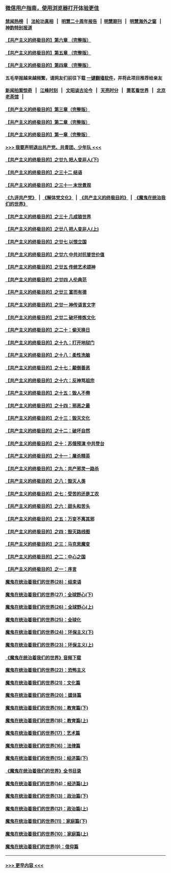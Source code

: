 ### [微信用户指南，使用浏览器打开体验更佳](https://github.com/gfw-breaker/banned-news1/blob/master/indexes/wechat-guide.md?t=0)
#### [禁闻热榜](热点新闻.md?t=0)  &nbsp;&nbsp;|&nbsp;&nbsp; [法轮功真相](https://github.com/gfw-breaker/truth/blob/master/README.md?t=0) &nbsp;&nbsp;|&nbsp;&nbsp; [明慧二十周年报告](https://github.com/gfw-breaker/mh-reports/blob/master/README.md?t=0) &nbsp;&nbsp;|&nbsp;&nbsp;[明慧期刊](https://github.com/gfw-breaker/mh-qikan) &nbsp;&nbsp;|&nbsp;&nbsp; [明慧海外之窗](https://github.com/gfw-breaker/mh-news/blob/master/README.md?t=0) &nbsp;&nbsp;|&nbsp;&nbsp; [神韵特别报道](https://github.com/gfw-breaker/mh-news/blob/master/shenyun.md?t=0)
#### [【共产主义的终极目的】第六章 （完整版）](../pages/nsc422/n11428913.md?t=02150644) 
#### [【共产主义的终极目的】第五章 （完整版）](../pages/nsc422/n11428912.md?t=02150644) 
#### [【共产主义的终极目的】第四章 （完整版）](../pages/nsc422/n11428907.md?t=02150644) 
#### 五毛举报越来越频繁，请网友们前往下载 [一键翻墙软件](https://github.com/gfw-breaker/ssr-accounts)，并将此项目推荐给亲友
#### [新闻拍案惊奇](https://github.com/gfw-breaker/banned-news1/blob/master/pages/link4.md) &nbsp;&nbsp;|&nbsp;&nbsp; [江峰时刻](https://github.com/gfw-breaker/banned-news1/blob/master/pages/link4.md) &nbsp;&nbsp;|&nbsp;&nbsp; [文昭谈古论今](https://github.com/gfw-breaker/banned-news1/blob/master/pages/link4.md) &nbsp;&nbsp;|&nbsp;&nbsp; [天亮时分](https://github.com/gfw-breaker/banned-news1/blob/master/pages/link4.md) &nbsp;&nbsp;|&nbsp;&nbsp; [萧茗看世界](https://github.com/gfw-breaker/banned-news1/blob/master/pages/link4.md) &nbsp;&nbsp;|&nbsp;&nbsp; [北京老茶馆](https://github.com/gfw-breaker/banned-news1/blob/master/pages/link4.md) &nbsp;&nbsp;|&nbsp;&nbsp; 
#### [【共产主义的终极目的】第三章（完整版）](../pages/nsc422/n11428848.md?t=02150644) 
#### [【共产主义的终极目的】第二章（完整版）](../pages/nsc422/n11428831.md?t=02150644) 
#### [【共产主义的终极目的】第一章（完整版）](../pages/nsc422/n11417651.md?t=02150644) 
#### [>>> 我要声明退出共产党、共青团、少年队 <<<](https://github.com/begood0513/goodnews/blob/master/quit/letter.md) 
#### [【共产主义的终极目的】之廿九 把人变非人(下)](../pages/nsc422/n11344140.md?t=02150644) 
#### [【共产主义的终极目的】之三十二 结语](../pages/nsc422/n11360535.md?t=02150644) 
#### [【共产主义的终极目的】之三十一 末世景观](../pages/nsc422/n11351129.md?t=02150644) 
#### [《九评共产党》](https://github.com/begood0513/9ping.md/blob/master/README.md) &nbsp;|&nbsp; [《解体党文化》](../../../../jtdwh.md/blob/master/README.md)  &nbsp;|&nbsp; [《共产主义的终极目的》](../../../../gczydzjmd.md/blob/master/README.md) &nbsp;|&nbsp; [《魔鬼在统治我们的世界》](../../../../mgztzwmdsj.md/blob/master/README.md) 
#### [【共产主义的终极目的】之三十 几成狼世界](../pages/nsc422/n11348280.md?t=02150644) 
#### [【共产主义的终极目的】之廿八 把人变非人(上)](../pages/nsc422/n11340492.md?t=02150644) 
#### [【共产主义的终极目的】之廿七 以恨立国](../pages/nsc422/n11336944.md?t=02150644) 
#### [【共产主义的终极目的】之廿六 中共对抗普世价值](../pages/nsc422/n11324785.md?t=02150644) 
#### [【共产主义的终极目的】之廿五 传统艺术颂神](../pages/nsc422/n11296396.md?t=02150644) 
#### [【共产主义的终极目的】之廿四 人伦典范](../pages/nsc422/n11296397.md?t=02150644) 
#### [【共产主义的终极目的】之廿三 富而有德](../pages/nsc422/n11283598.md?t=02150644) 
#### [【共产主义的终极目的】之廿一 神传语言文字](../pages/nsc422/n11263265.md?t=02150644) 
#### [【共产主义的终极目的】之廿二 破坏修炼文化](../pages/nsc422/n11245728.md?t=02150644) 
#### [【共产主义的终极目的】之二十：偷天换日](../pages/nsc422/n11238846.md?t=02150644) 
#### [【共产主义的终极目的】之十九：打开地狱门](../pages/nsc422/n11206376.md?t=02150644) 
#### [【共产主义的终极目的】之十八：柔性洗脑](../pages/nsc422/n11199994.md?t=02150644) 
#### [【共产主义的终极目的】之十七：颠倒善恶](../pages/nsc422/n11179782.md?t=02150644) 
#### [【共产主义的终极目的】之十六：反神骂祖宗](../pages/nsc422/n11166798.md?t=02150644) 
#### [【共产主义的终极目的】之十五：毁人不倦](../pages/nsc422/n11166792.md?t=02150644) 
#### [【共产主义的终极目的】之十四：邪恶之最](../pages/nsc422/n11150249.md?t=02150644) 
#### [【共产主义的终极目的】之十三：毁灭文化](../pages/nsc422/n11135227.md?t=02150644) 
#### [【共产主义的终极目的】之十二：破坏自然](../pages/nsc422/n11135214.md?t=02150644) 
#### [【共产主义的终极目的】之十：苏俄预演 中共登台](../pages/nsc422/n11118424.md?t=02150644) 
#### [【共产主义的终极目的】之十一：屠杀精英](../pages/nsc422/n11118442.md?t=02150644) 
#### [【共产主义的终极目的】之九：共产邪灵一路杀](../pages/nsc422/n11114139.md?t=02150644) 
#### [【共产主义的终极目的】之八：毁灭人类](../pages/nsc422/n11108503.md?t=02150644) 
#### [【共产主义的终极目的】之七：受苦的还是工农](../pages/nsc422/n11101809.md?t=02150644) 
#### [【共产主义的终极目的】之六：甜头和苦头](../pages/nsc422/n11096971.md?t=02150644) 
#### [【共产主义的终极目的】之五：万变不离其邪](../pages/nsc422/n11091285.md?t=02150644) 
#### [【共产主义的终极目的】之四：毁灭路线图](../pages/nsc422/n11086284.md?t=02150644) 
#### [【共产主义的终极目的】之三：马克思魔变](../pages/nsc422/n11061941.md?t=02150644) 
#### [【共产主义的终极目的】之二：中心之国](../pages/nsc422/n11047728.md?t=02150644) 
#### [【共产主义的终极目的】之一：序言](../pages/nsc422/n11086077.md?t=02150644) 
#### [魔鬼在统治着我们的世界(28)：结束语](../pages/nsc422/n10936246.md?t=02150644) 
#### [魔鬼在统治着我们的世界(27)：全球野心(下)](../pages/nsc422/n10928319.md?t=02150644) 
#### [魔鬼在统治着我们的世界(26)：全球野心(上)](../pages/nsc422/n10900318.md?t=02150644) 
#### [魔鬼在统治着我们的世界(25)：全球化](../pages/nsc422/n10788205.md?t=02150644) 
#### [魔鬼在统治着我们的世界(24)：环保主义(下)](../pages/nsc422/n10695307.md?t=02150644) 
#### [魔鬼在统治着我们的世界(23)：环保主义(上)](../pages/nsc422/n10688613.md?t=02150644) 
#### [《魔鬼在统治着我们的世界》音频下载](../pages/nsc422/n10635553.md?t=02150644) 
#### [魔鬼在统治着我们的世界(22)：恐怖主义](../pages/nsc422/n10614727.md?t=02150644) 
#### [魔鬼在统治着我们的世界(21)：文化篇](../pages/nsc422/n10597706.md?t=02150644) 
#### [魔鬼在统治着我们的世界(20)：媒体篇](../pages/nsc422/n10586579.md?t=02150644) 
#### [魔鬼在统治着我们的世界(19)：教育篇(下)](../pages/nsc422/n10564808.md?t=02150644) 
#### [魔鬼在统治着我们的世界(18)：教育篇(上)](../pages/nsc422/n10526970.md?t=02150644) 
#### [魔鬼在统治着我们的世界(17)：艺术篇](../pages/nsc422/n10499093.md?t=02150644) 
#### [魔鬼在统治着我们的世界(16)：法律篇](../pages/nsc422/n10485969.md?t=02150644) 
#### [魔鬼在统治着我们的世界(15)：经济篇(下)](../pages/nsc422/n10469975.md?t=02150644) 
#### [《魔鬼在统治着我们的世界》全书目录](../pages/nsc422/n10464261.md?t=02150644) 
#### [魔鬼在统治着我们的世界(14)：经济篇(上)](../pages/nsc422/n10457370.md?t=02150644) 
#### [魔鬼在统治着我们的世界(13)：政治篇(下)](../pages/nsc422/n10448270.md?t=02150644) 
#### [魔鬼在统治着我们的世界(12)：政治篇(上)](../pages/nsc422/n10444576.md?t=02150644) 
#### [魔鬼在统治着我们的世界(11)：家庭篇(下)](../pages/nsc422/n10440961.md?t=02150644) 
#### [魔鬼在统治着我们的世界(10)：家庭篇(上)](../pages/nsc422/n10435448.md?t=02150644) 
#### [魔鬼在统治着我们的世界(9)：信仰篇](../pages/nsc422/n10432159.md?t=02150644) 

----
#### [ >>> 更早内容 <<< ](../indexes/nsc422-earlier.md)
